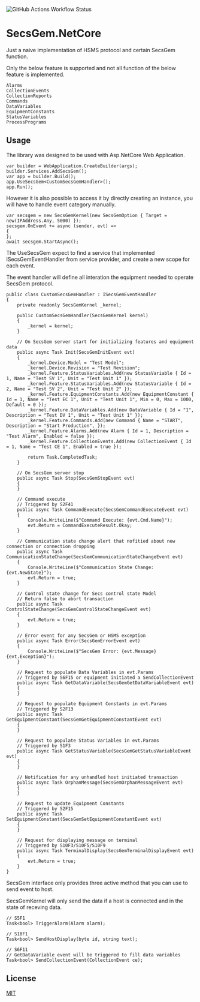![GitHub Actions Workflow Status](https://img.shields.io/github/actions/workflow/status/harrryhsu/SecsGem.NetCore/docker-image.yml) 

# SecsGem.NetCore

Just a naive implementation of HSMS protocol and certain SecsGem function.

Only the below feature is supported and not all function of the below feature is implemented.

    Alarms
    CollectionEvents
    CollectionReports
    Commands
    DataVariables
    EquipmentConstants
    StatusVariables
    ProcessPrograms





## Usage

The library was designed to be used with Asp.NetCore Web Application.

    var builder = WebApplication.CreateBuilder(args);
    builder.Services.AddSecsGem();
    var app = builder.Build();
    app.UseSecsGem<CustomSecsGemHandler>();
    app.Run();

However it is also possible to access it by directly creating an instance, you will have to handle event category manually.

    var secsgem = new SecsGemKernel(new SecsGemOption { Target = new(IPAddress.Any, 5000) });
    secsgem.OnEvent += async (sender, evt) =>
    {
    };
    await secsgem.StartAsync();


The UseSecsGem expect to find a service that implemented ISecsGemEventHandler from service provider, and create a new scope for each event. 

The event handler will define all interation the equipment needed to operate SecsGem protocol.

    public class CustomSecsGemHandler : ISecsGemEventHandler
    {
        private readonly SecsGemKernel _kernel;

        public CustomSecsGemHandler(SecsGemKernel kernel)
        {
            _kernel = kernel;
        }

        // On SecsGem server start for initializing features and equipment data
        public async Task Init(SecsGemInitEvent evt)
        {
            _kernel.Device.Model = "Test Model";
            _kernel.Device.Revision = "Test Revision";
            _kernel.Feature.StatusVariables.Add(new StatusVariable { Id = 1, Name = "Test SV 1", Unit = "Test Unit 1" });
            _kernel.Feature.StatusVariables.Add(new StatusVariable { Id = 2, Name = "Test SV 2", Unit = "Test Unit 2" });
            _kernel.Feature.EquipmentConstants.Add(new EquipmentConstant { Id = 1, Name = "Test EC 1", Unit = "Test Unit 1", Min = 0, Max = 1000, Default = 0 });
            _kernel.Feature.DataVariables.Add(new DataVariable { Id = "1", Description = "Test DV 1", Unit = "Test Unit 1" });
            _kernel.Feature.Commands.Add(new Command { Name = "START", Description = "Start Production", });
            _kernel.Feature.Alarms.Add(new Alarm { Id = 1, Description = "Test Alarm", Enabled = false });
            _kernel.Feature.CollectionEvents.Add(new CollectionEvent { Id = 1, Name = "Test CE 1", Enabled = true });

            return Task.CompletedTask;
        }

        // On SecsGem server stop
        public async Task Stop(SecsGemStopEvent evt)
        {
        }

        // Command execute
        // Triggered by S2F41
        public async Task CommandExecute(SecsGemCommandExecuteEvent evt)
        {
            Console.WriteLine($"Command Execute: {evt.Cmd.Name}");
            evt.Return = CommandExecuteResult.Okay;
        }

        // Communication state change alert that nofitied about new connection or connection dropping
        public async Task CommunicationStateChange(SecsGemCommunicationStateChangeEvent evt)
        {
            Console.WriteLine($"Communication State Change: {evt.NewState}");
            evt.Return = true;
        }

        // Control state change for Secs control state Model
        // Return false to abort transaction
        public async Task ControlStateChange(SecsGemControlStateChangeEvent evt)
        {
            evt.Return = true;
        }

        // Error event for any SecsGem or HSMS exception
        public async Task Error(SecsGemErrorEvent evt)
        {
            Console.WriteLine($"SecsGem Error: {evt.Message} {evt.Exception}");
        }

        // Request to populate Data Variables in evt.Params
        // Triggered by S6F15 or equipment initiated a SendCollectionEvent
        public async Task GetDataVariable(SecsGemGetDataVariableEvent evt)
        {
        }

        // Request to populate Equipment Constants in evt.Params
        // Triggered by S2F13
        public async Task GetEquipmentConstant(SecsGemGetEquipmentConstantEvent evt)
        {
        }

        // Request to populate Status Variables in evt.Params
        // Triggered by S1F3
        public async Task GetStatusVariable(SecsGemGetStatusVariableEvent evt)
        {
        }

        // Notification for any unhandled host initiated transaction
        public async Task OrphanMessage(SecsGemOrphanMessageEvent evt)
        {
        }

        // Request to update Equipment Constants
        // Triggered by S2F15
        public async Task SetEquipmentConstant(SecsGemSetEquipmentConstantEvent evt)
        {
        }

        // Request for displaying message on terminal
        // Triggered by S10F3/S10F5/S10F9
        public async Task TerminalDisplay(SecsGemTerminalDisplayEvent evt)
        {
            evt.Return = true;
        }
    }


SecsGem interface only provides three active method that you can use to send event to host. 

SecsGemKernel will only send the data if a host is connected and in the state of receving data.

    // S5F1
    Task<bool> TriggerAlarm(Alarm alarm);

    // S10F1
    Task<bool> SendHostDisplay(byte id, string text);
    
    // S6F11
    // GetDataVariable event will be triggered to fill data variables
    Task<bool> SendCollectionEvent(CollectionEvent ce);
## License

[MIT](https://choosealicense.com/licenses/mit/)

